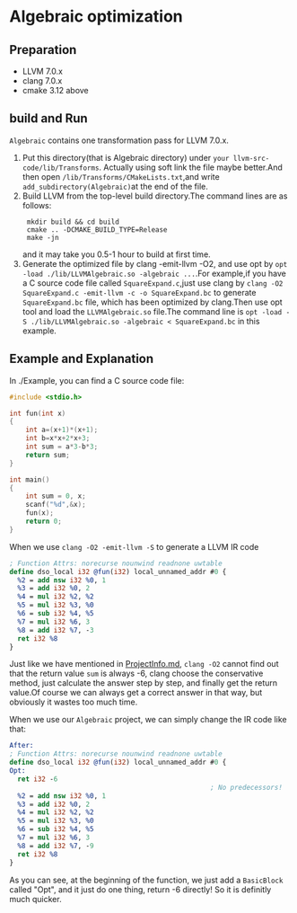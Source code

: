 # Algebraic optimization

## Preparation
* LLVM 7.0.x
* clang 7.0.x
* cmake 3.12 above

## build and Run

`Algebraic` contains one transformation pass for LLVM 7.0.x.

1. Put this directory(that is Algebraic directory) under `your llvm-src-code/lib/Transforms`. Actually using soft link the file maybe better.And then open `/lib/Transforms/CMakeLists.txt`,and write `add_subdirectory(Algebraic)`at the end of the file.
2. Build LLVM from the top-level build directory.The command lines are as follows:
   ```
    mkdir build && cd build
    cmake .. -DCMAKE_BUILD_TYPE=Release 
    make -jn 
    ```
    and it may take you 0.5-1 hour to build at first time.
3. Generate the optimized file by clang -emit-llvm -O2, and use opt by `opt -load ./lib/LLVMAlgebraic.so -algebraic ...`.For example,if you have a C source code file called `SquareExpand.c`,just use clang by `clang -O2 SquareExpand.c -emit-llvm -c -o SquareExpand.bc` to generate `SquareExpand.bc` file, which has been optimized by clang.Then use opt tool and load the `LLVMAlgebraic.so` file.The command line is `opt -load -S ./lib/LLVMAlgebraic.so -algebraic < SquareExpand.bc` in this example.

## Example and Explanation
In ./Example, you can find a C source code file:
```C
#include <stdio.h>

int fun(int x)
{
    int a=(x+1)*(x+1);
    int b=x*x+2*x+3;
    int sum = a*3-b*3;
    return sum;
}

int main()
{
    int sum = 0, x;
    scanf("%d",&x);
    fun(x);
    return 0;
}
```
When we use `clang -O2 -emit-llvm -S` to generate a LLVM IR code
```LLVM
; Function Attrs: norecurse nounwind readnone uwtable
define dso_local i32 @fun(i32) local_unnamed_addr #0 {
  %2 = add nsw i32 %0, 1
  %3 = add i32 %0, 2
  %4 = mul i32 %2, %2
  %5 = mul i32 %3, %0
  %6 = sub i32 %4, %5
  %7 = mul i32 %6, 3
  %8 = add i32 %7, -3
  ret i32 %8
}
```

Just like we have mentioned in [ProjectInfo.md](./ProjectInfo.md), `clang -O2` cannot find out that the return value `sum` is always -6, clang choose the conservative method, just calculate the answer step by step, and finally get the return value.Of course we can always get a correct answer in that way, but obviously it wastes too much time.

When we use our `Algebraic` project, we can simply change the IR code like that:
```LLVM
After:
; Function Attrs: norecurse nounwind readnone uwtable
define dso_local i32 @fun(i32) local_unnamed_addr #0 {
Opt:
  ret i32 -6
                                                  ; No predecessors!
  %2 = add nsw i32 %0, 1
  %3 = add i32 %0, 2
  %4 = mul i32 %2, %2
  %5 = mul i32 %3, %0
  %6 = sub i32 %4, %5
  %7 = mul i32 %6, 3
  %8 = add i32 %7, -9
  ret i32 %8
}
```

As you can see, at the beginning of the function, we just add a `BasicBlock` called "Opt", and it just do one thing, return -6 directly! So it is definitly much quicker.

